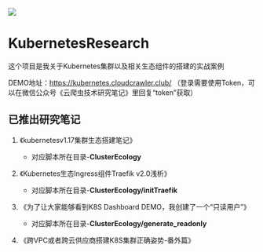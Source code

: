 ![](https://github.com/lateautumn4lin/KubernetesResearch/blob/master/header.jpeg)
# KubernetesResearch

这个项目是我关于Kubernetes集群以及相关生态组件的搭建的实战案例

DEMO地址：https://kubernetes.cloudcrawler.club/ （登录需要使用Token，可以在微信公众号《云爬虫技术研究笔记》里回复“token”获取）

## 已推出研究笔记
1. 《kubernetesv1.17集群生态搭建笔记》

    - 对应脚本所在目录-**ClusterEcology**
    
2. 《Kubernetes生态Ingress组件Traefik v2.0浅析》

    - 对应脚本所在目录-**ClusterEcology/initTraefik**
    
3. 《为了让大家能够看到K8S Dashboard DEMO，我创建了一个“只读用户”》

    - 对应脚本所在目录-**ClusterEcology/generate_readonly**
    
4. 《跨VPC或者跨云供应商搭建K8S集群正确姿势-番外篇》
